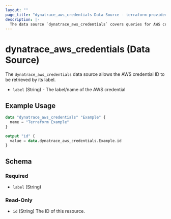 ```yaml
---
layout: ""
page_title: "dynatrace_aws_credentials Data Source - terraform-provider-dynatrace"
description: |-
  The data source `dynatrace_aws_credentials` covers queries for AWS credentials
---
```


# dynatrace_aws_credentials (Data Source)

The `dynatrace_aws_credentials` data source allows the AWS credential ID to be retrieved by its label.

- `label` (String) - The label/name of the AWS credential

## Example Usage

```terraform
data "dynatrace_aws_credentials" "Example" {
  name = "Terraform Example"
}

output "id" {
  value = data.dynatrace_aws_credentials.Example.id
}

```

<!-- schema generated by tfplugindocs -->
## Schema

### Required

- `label` (String)

### Read-Only

- `id` (String) The ID of this resource.